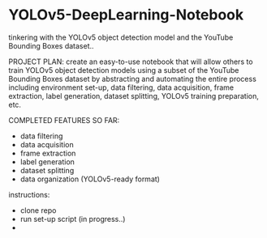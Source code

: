 # YOLOv5-DeepLearning-Notebook

tinkering with the YOLOv5 object detection model and the YouTube Bounding Boxes dataset..

PROJECT PLAN:
create an easy-to-use notebook that will allow others to train YOLOv5 object detection models using a subset of the YouTube Bounding Boxes dataset by abstracting and automating the entire process including environment set-up, data filtering, data acquisition, frame extraction, label generation, dataset splitting, YOLOv5 training preparation, etc. 

COMPLETED FEATURES SO FAR:
- data filtering
- data acquisition
- frame extraction
- label generation
- dataset splitting
- data organization (YOLOv5-ready format)

instructions:
- clone repo
- run set-up script (in progress..)
- 
